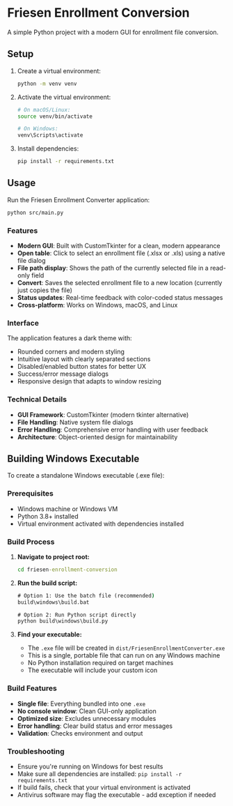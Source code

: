 # Friesen Enrollment Conversion

A simple Python project with a modern GUI for enrollment file conversion.

## Setup

1. Create a virtual environment:
   ```bash
   python -m venv venv
   ```

2. Activate the virtual environment:
   ```bash
   # On macOS/Linux:
   source venv/bin/activate
   
   # On Windows:
   venv\Scripts\activate
   ```

3. Install dependencies:
   ```bash
   pip install -r requirements.txt
   ```

## Usage

Run the Friesen Enrollment Converter application:

```bash
python src/main.py
```

### Features

- **Modern GUI**: Built with CustomTkinter for a clean, modern appearance
- **Open table**: Click to select an enrollment file (.xlsx or .xls) using a native file dialog
- **File path display**: Shows the path of the currently selected file in a read-only field
- **Convert**: Saves the selected enrollment file to a new location (currently just copies the file)
- **Status updates**: Real-time feedback with color-coded status messages
- **Cross-platform**: Works on Windows, macOS, and Linux

### Interface

The application features a dark theme with:
- Rounded corners and modern styling
- Intuitive layout with clearly separated sections
- Disabled/enabled button states for better UX
- Success/error message dialogs
- Responsive design that adapts to window resizing

### Technical Details

- **GUI Framework**: CustomTkinter (modern tkinter alternative)
- **File Handling**: Native system file dialogs
- **Error Handling**: Comprehensive error handling with user feedback
- **Architecture**: Object-oriented design for maintainability

## Building Windows Executable

To create a standalone Windows executable (.exe file):

### Prerequisites
- Windows machine or Windows VM
- Python 3.8+ installed
- Virtual environment activated with dependencies installed

### Build Process

1. **Navigate to project root:**
   ```cmd
   cd friesen-enrollment-conversion
   ```

2. **Run the build script:**
   ```cmd
   # Option 1: Use the batch file (recommended)
   build\windows\build.bat
   
   # Option 2: Run Python script directly  
   python build\windows\build.py
   ```

3. **Find your executable:**
   - The `.exe` file will be created in `dist/FriesenEnrollmentConverter.exe`
   - This is a single, portable file that can run on any Windows machine
   - No Python installation required on target machines
   - The executable will include your custom icon

### Build Features
- **Single file**: Everything bundled into one `.exe`
- **No console window**: Clean GUI-only application
- **Optimized size**: Excludes unnecessary modules
- **Error handling**: Clear build status and error messages
- **Validation**: Checks environment and output

### Troubleshooting
- Ensure you're running on Windows for best results
- Make sure all dependencies are installed: `pip install -r requirements.txt`
- If build fails, check that your virtual environment is activated
- Antivirus software may flag the executable - add exception if needed 